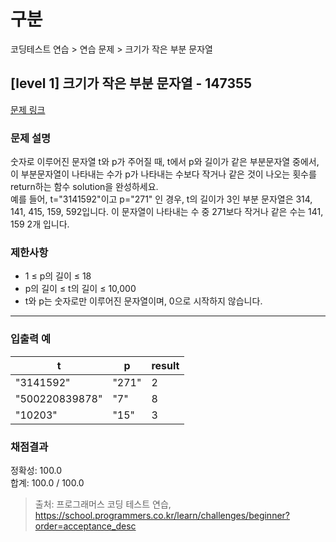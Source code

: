 # 구분

코딩테스트 연습 > 연습 문제 > 크기가 작은 부분 문자열

## [level 1] 크기가 작은 부분 문자열 - 147355

[문제 링크](https://school.programmers.co.kr/learn/courses/30/lessons/147355)

### 문제 설명

<p>
숫자로 이루어진 문자열 t와 p가 주어질 때, t에서 p와 길이가 같은 부분문자열 중에서, 이 부분문자열이 나타내는 수가 p가 나타내는 수보다 작거나 같은 것이 나오는 횟수를 return하는 함수 solution을 완성하세요.<br />
예를 들어, t="3141592"이고 p="271" 인 경우, t의 길이가 3인 부분 문자열은 314, 141, 415, 159, 592입니다. 이 문자열이 나타내는 수 중 271보다 작거나 같은 수는 141, 159 2개 입니다.
</p>

### 제한사항

<ul>
  <li>1 ≤ p의 길이 ≤ 18</li>
  <li>p의 길이 ≤ t의 길이 ≤ 10,000</li>
  <li>t와 p는 숫자로만 이루어진 문자열이며, 0으로 시작하지 않습니다.</li>
</ul>

<hr>

### 입출력 예

<table class="table">
  <thead>
    <tr>
      <th>t</th>
      <th>p</th>
      <th>result</th>
    </tr>
  </thead>
  <tbody>
    <tr>
      <td>"3141592"</td>
      <td>"271"</td>
      <td>2</td>
    </tr>
    <tr>
      <td>"500220839878"</td>
      <td>"7"</td>
      <td>8</td>
    </tr>
    <tr>
      <td>"10203"</td>
      <td>"15"</td>
      <td>3</td>
    </tr>
  </tbody>
</table>

### 채점결과

정확성: 100.0<br/>
합계: 100.0 / 100.0

> 출처: 프로그래머스 코딩 테스트 연습, https://school.programmers.co.kr/learn/challenges/beginner?order=acceptance_desc
